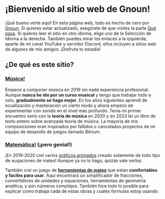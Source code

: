 # ¡Bienvenido al sitio web de Gnoun!

¡Qué bueno verte aquí! En esta página web, todo es hecho de cero por [Gnoun](#about-gnoun). Si quieres estar actualizado, asegúrate de que visites la parte [Qué pasa](/sup). Si quieres leer el sitio en otro idioma, elige uno de la Selección de Idioma a la derecha. También puedes mirar los enlaces a la izquierda; aparte de mi canal YouTube y servidor Discord, ellos incluyen a sitios web de algunos de mis amigos. ¡Disfruta tu estadía!

## ¿De qué es este sitio?

### [Música!](music)

<div class="flex flex-row space-x-1 gap-5">

<MdImage img="music.png" width=300 height=300></MdImage>

<div>

Empece a componer música en 2019 sin nada experiencia profesional. Aunque **nunca he ido por un curso musical** y tengo que trabajar todo a solo, **gradualmente se hago mejor**. En los años siguientes aprendí de ecualización y masteración un cierto modo y ahora empezo de experimentar con sonids en el nivel más profundo. Tenía mi primer encuentro serio con la **teoría de música** en 2020 y en 2023 leí un libro de texto entero sobre avanzada teoría de música. La mayoría de mis composiciones eran inspirados por fallidos o cancelados proyectos de mi equipo de desarollo de juegos llamado Bitrium.

</div>

</div>

### [Matemática!](math) (¡pero genial!)

<div class="flex flex-row space-x-1 gap-5">

<div>

¡En 2019-2020 creí varios [gráficos animados](math/graphs) creado solamente de todo tipo de euqaciones de mates! Aunque ya no lo hago, quizás vale verlos.

También creí un juego de **[herramientas de mates](math/tools)** que estan **comfortables y faciles para usar**. Aquí encontrará un simplificador de fracciones, convertidores de unidades y equaciones, herramientas de geometría analítica, y aún números complejos. También hice todo lo posible para explicar como trabaja cada de estas obras y cuales formulas estoy usando.

</div>

<iframe :src="`https://www.desmos.com/calculator/yttzkmfol6?embed`" frameborder="0" class="border my-2" style="width: 400px; height: 300px;" />

</div>

</div>

### [Autosuperación](other/tbp)

<div class="flex flex-row space-x-1 gap-5">

<MdImage img="other/self-improvement.png" width=300 height=300></MdImage>

<div>

¿Está insatisfecho después de **buscando la mejora y nunca sentirse realizado?** Considere un corto visito a mis notas de investigación sobre la autosuperación. Hice todo lo posible para montar un montón de imformación en una estructura concisa para evitar el descenso en madrigueras de conejo que a menudo acabaron de ser insatisfactorios y improductivos.

Las notas aquí deberíán ayudar mejorar la gestión del tiempo, la salud, la creatividad, la motivación, la confianza, la disciplina, la comunicación, la organización y la efectividad. Si todavía se siente insatisfecho, no dudes en dar consejos o aún ayudar a mí para mejorar el proyecto.
</div>

</div>

### [Cuentos](other/writing)

<div class="flex flex-row space-x-1 gap-5">

Una otra parte del sitio que crece rápido se dedica a la escritura de cuentos. **Hasta ahora, desafortunadamente, escribo solo en polaco**, pero creo que mis habilidades de idiomas creciendos pronto me permitirán a hacer mi escritura más accesible.

<MdImage img="other/stories.png" width=300 height=300></MdImage>

</div>

## ¿Como habías creído este sitio?

El sitio se había creado con un avanzado amrazón llamado **Nuxt.js** y alojado con **GitHub Pages**. Inicialmente lo había escribido en HTML, pero mi hermano [BeetMacol](https://beetmacol.com) lo escribó a nuevo porque no lo había podido resistir. Actualmente ya se muevo por el código y añade la mayoría del contento solo con mucho menos ayuda.

El diseño del sitio es mi propia idea original.

## ¿Quién es Gnoun?

Hay una [sección entera](other/about) sobre eso, pero en pocas palabras, soy un individualista con una gratitud grande de muśica, especialmente electronica y clásica. También soy decente entusiastico de mates, por lo que me pueden llamar un "matemúsico", pero eso no es todo. Desde la juventud también soy un entusiastico grande de idiomas, que creo es visible con la calidad de idiomas a que estoy traduciendo este sitio, hasta ahora todo a solo. Mi interés de diseñar cosas me había causado a interesarse en la programación y recientemente creí un entera sistema de organización en Python (aunque con ayuda decente de [BeetMacol](https://beetmacol.com), de nuevo). Aunque soy mucho de un analítico, no dejo los actividades creativas, con el ejemplo mejor de música, pero también [escribo](other/stories) (aunque hasta ahora no traducido, en polaoc), [creo un mundo](other/livuluria) (aunque hasta ahora no estoy seguro que hacer con eso), una lengua construida (el mismo problema), un juego de mesa, un mapa de Minecraft, y un poco de dibujar. Complemento mi creatividad con investigación de varios temas, y porque con los años realmente se he volvido interesado en la autosuperación, trato de buscar casi todo hoy en día, con en solo limito de tiempo.

### El contacto

- Discord: gnoun
